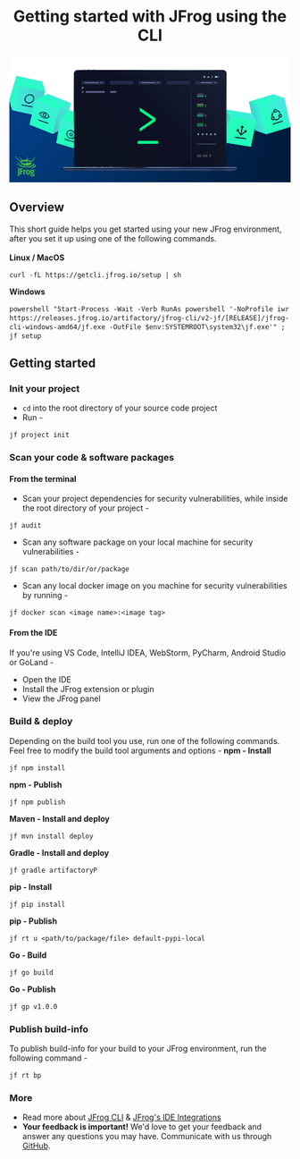 <h1 style="text-align: center;">Getting started with JFrog using the CLI</h1>

<div align="center">
    <img src="../images/jfrog-cli-intro.png" alt="">
</div>

## Overview

This short guide helps you get started using your new JFrog environment, after you set it up using one of the following
commands.<br><br>
**Linux / MacOS**<br>

```
curl -fL https://getcli.jfrog.io/setup | sh
```

**Windows**<br>

```
powershell "Start-Process -Wait -Verb RunAs powershell '-NoProfile iwr https://releases.jfrog.io/artifactory/jfrog-cli/v2-jf/[RELEASE]/jfrog-cli-windows-amd64/jf.exe -OutFile $env:SYSTEMROOT\system32\jf.exe'" ; jf setup
```

## Getting started

### Init your project

* ``cd`` into the root directory of your source code project
* Run -

```
jf project init
```

### Scan your code & software packages

#### From the terminal

* Scan your project dependencies for security vulnerabilities, while inside the root directory of your project -

```
jf audit
```

* Scan any software package on your local machine for security vulnerabilities -

```
jf scan path/to/dir/or/package
```

* Scan any local docker image on you machine for security vulnerabilities by running -

```
jf docker scan <image name>:<image tag>
```

#### From the IDE

If you're using VS Code, IntelliJ IDEA, WebStorm, PyCharm, Android Studio or GoLand -

* Open the IDE
* Install the JFrog extension or plugin
* View the JFrog panel

### Build & deploy

Depending on the build tool you use, run one of the following commands. Feel free to modify the build tool arguments and
options -
**npm - Install**

```
jf npm install
```

**npm - Publish**

```
jf npm publish
```

**Maven - Install and deploy**

```
jf mvn install deploy
```

**Gradle - Install and deploy**

```
jf gradle artifactoryP
```

**pip - Install**

```
jf pip install
```

**pip - Publish**

```
jf rt u <path/to/package/file> default-pypi-local
```

**Go - Build**

```
jf go build
```

**Go - Publish**

```
jf gp v1.0.0
```

### Publish build-info

To publish build-info for your build to your JFrog environment, run the following command -

```
jf rt bp
```

### More

* Read more
  about [JFrog CLI](https://www.jfrog.com/confluence/display/CLI/JFrog+CLI) & [JFrog's IDE Integrations](https://www.jfrog.com/confluence/display/JFROG/IDE+Integration)
* **Your feedback is important!** We'd love to get your feedback and answer any questions you may have.
  Communicate with us through [GitHub](https://github.com/jfrog/jfrog-cli/issues).
